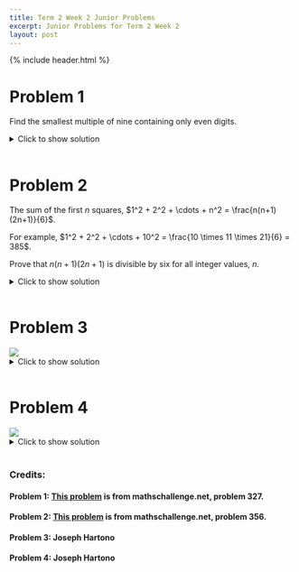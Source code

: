 ```yaml
---
title: Term 2 Week 2 Junior Problems
excerpt: Junior Problems for Term 2 Week 2
layout: post
---
```

{% include header.html %}

# Problem 1
Find the smallest multiple of nine containing only even digits.

<details>
<summary>Click to show solution</summary>
If a number is divisible by nine then the sum of digits must be a multiple of nine.
<br><br>
But if all of the digits are even then they must sum to an even multiple of nine, and the smallest even multiple of nine is eighteen.
<br><br>
Hence we are looking for the most efficient way to write eighteen as the sum of even digits: 2 + 8 + 8. That is, the smallest multiple of nine containing only even digits is 288.
<br><br>
Find the first five multiples of nine containing only even digits.
<br>
</details>
<br>

# Problem 2
The sum of the first $n$ squares, $1^2 + 2^2 + \cdots + n^2 = \frac{n(n+1)(2n+1)}{6}$.

For example, $1^2 + 2^2 + \cdots + 10^2 = \frac{10 \times 11 \times 21}{6} = 385$.

Prove that $n(n+1)(2n+1)$ is divisible by six for all integer values, $n$.

<details>
<summary>Click to show solution</summary>
To prove that $n(n+1)(2n+1)$ is divisible by $6$ we must show that it is divisible by both $2$ and $3$.
<br><br>
As $n$ and $n+1$ are consecutive integers then exactly one of them will be even and thus divisible by $2$.
<br><br>
If neither $n$ nor $n+1$ is divisible by $3$ then $n+2$ will be. Therefore $2(n+2)=2n+4$ and $2n+4-3=2n+1$ will be divisible by $3$.
<br><br>
Hence $n(n+1)(2n+1)$ is divisible by both $2$ and $3$.
<br>
</details>
<br>

# Problem 3
<img src="{{site.baseurl}}/static/term2week2juniorquestion3.jpeg"/>

<details>
<summary>Click to show solution</summary>
<h2>Solution</h2>
<img src="{{site.baseurl}}/static/term2week2juniorquestion3answer.jpeg"/>
<br>
</details>
<br>

# Problem 4
<img src="{{site.baseurl}}/static/term2week2juniorquestion4.jpeg"/>

<details>
<summary>Click to show solution</summary>
<h2>Solution</h2>
<img src="{{site.baseurl}}/static/term2week2juniorquestion4answer.jpeg"/>
<br>
</details>
<br>

### Credits:
#### Problem 1: [This problem](https://mathschallenge.net/full/even_digits_multiple_of_nine) is from mathschallenge.net, problem 327.
#### Problem 2: [This problem](https://mathschallenge.net/full/expressing_divisibility) is from mathschallenge.net, problem 356.
#### Problem 3: Joseph Hartono
#### Problem 4: Joseph Hartono
